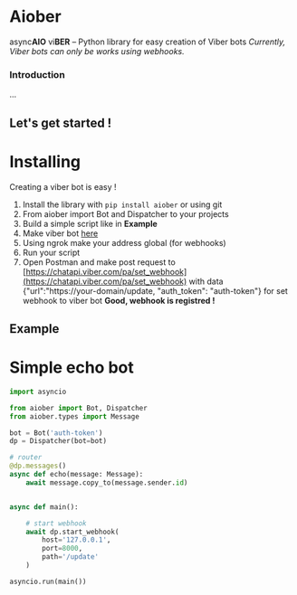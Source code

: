 # Аiober

async**AIO**
      vi**BER** – Python library for easy creation of Viber bots
*Currently, Viber bots can only be works using webhooks.*


### Introduction
...

## Let's get started !

# Installing
Creating a viber bot is easy !
1. Install the library with `pip install aiober` or using git
2. From aiober import Bot and Dispatcher to your projects
3. Build a simple script like in **Example**
4. Make viber bot [here](https://partners.viber.com/account/create-bot-account)
5. Using ngrok make your address global (for webhooks)
6. Run your script
7. Open Postman and make post request to [https://chatapi.viber.com/pa/set_webhook](https://chatapi.viber.com/pa/set_webhook) with data {"url":"https://your-domain/update, "auth_token": "auth-token"} for set webhook to viber bot
**Good, webhook is registred !**

## Example

# Simple echo bot
```python
import asyncio

from aiober import Bot, Dispatcher
from aiober.types import Message

bot = Bot('auth-token')
dp = Dispatcher(bot=bot)

# router
@dp.messages()
async def echo(message: Message):
    await message.copy_to(message.sender.id)


async def main():

    # start webhook
    await dp.start_webhook(
        host='127.0.0.1',
        port=8000,
        path='/update'
    )

asyncio.run(main())
```